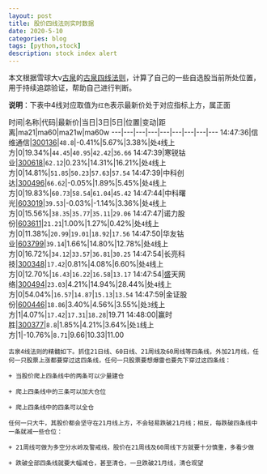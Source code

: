 ```yaml
---
layout: post
title: 股价四线法则实时数据
date: 2020-5-10
categories: blog
tags: [python,stock]
description: stock index alert
---
```



本文根据雪球大v[古泉](https://xueqiu.com/u/7148646888)的[古泉四线法则](https://xueqiu.com/7148646888/130498192)，计算了自己的一些自选股当前所处位置，用于持续追踪验证，帮助自己进行判断。

**说明**：下表中4线对应取值为`红色`表示最新价处于对应指标上方，属正面

时间|名称|代码|最新价|当日|3日|5日|位置|变动|距离|ma21|ma60|ma21w|ma60w
---|---|---|---|---|---|---|---|---
14:47:36|信维通信|[300136](https://xueqiu.com/S/SZ300136)|`48.8`|-0.41%|5.67%|3.38%|处`4`线上方|0|19.34%|`44.45`|`40.95`|`42.42`|`36.66`
14:47:39|寒锐钴业|[300618](https://xueqiu.com/S/SZ300618)|`62.12`|0.23%|14.31%|16.21%|处`4`线上方|0|14.81%|`51.85`|`50.23`|`57.63`|`57.54`
14:47:39|中科创达|[300496](https://xueqiu.com/S/SZ300496)|`66.62`|-0.05%|1.89%|5.45%|处`4`线上方|0|19.83%|`60.73`|`58.54`|`61.04`|`45.42`
14:47:44|中科曙光|[603019](https://xueqiu.com/S/SH603019)|`39.53`|-0.03%|-1.14%|3.36%|处`4`线上方|0|15.56%|`38.35`|`35.77`|`35.11`|`29.06`
14:47:47|诺力股份|[603611](https://xueqiu.com/S/SH603611)|`21.21`|1.00%|1.27%|0.42%|处`4`线上方|0|11.38%|`20.99`|`19.01`|`18.92`|`17.56`
14:47:50|华友钴业|[603799](https://xueqiu.com/S/SH603799)|`39.14`|1.66%|14.80%|12.78%|处`4`线上方|0|16.72%|`34.12`|`33.57`|`36.81`|`30.25`
14:47:54|长亮科技|[300348](https://xueqiu.com/S/SZ300348)|`17.42`|0.81%|4.08%|6.60%|处`4`线上方|0|12.70%|`16.43`|`16.22`|`16.58`|`13.17`
14:47:54|盛天网络|[300494](https://xueqiu.com/S/SZ300494)|`23.03`|4.21%|14.94%|28.44%|处`4`线上方|0|54.04%|`16.57`|`14.87`|`15.13`|`13.54`
14:47:59|金证股份|[600446](https://xueqiu.com/S/SH600446)|`18.86`|3.40%|4.56%|3.55%|处`3`线上方|1|4.07%|`17.42`|`17.31`|`18.28`|19.71
14:48:00|赢时胜|[300377](https://xueqiu.com/S/SZ300377)|`8.8`|1.85%|4.21%|3.64%|处`1`线上方|1|-10.76%|`8.71`|9.66|10.33|11.00

```
古泉4线法则的精髓如下。抓住21日线、60日线、21周线及60周线等四条线，外加21月线，任何一只股票上涨都要穿过这四条线，任何一只股票要想爆雷也要先下穿过这四条线：

+ 当股价爬上四条线中的两条可以少量建仓

+ 爬上四条线中的三条可以加大仓位

+ 爬上四条线中的四条可以全仓

任何一只大牛，其股价都会坚守在21月线上方，不会轻易跌破21月线；相反，每跌破四条线中一条就减一些仓位：

+ 21周线可做为多空分水岭及警戒线，股价在21周线及60周线下方就要十分慎重，多看少做

+ 跌破全部四条线就要大幅减仓，甚至清仓，一旦跌破21月线，清仓观望
```